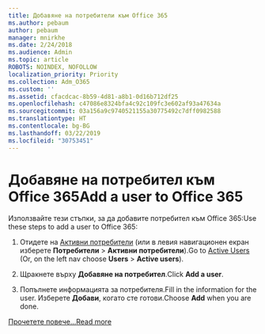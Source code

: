 ```yaml
---
title: Добавяне на потребители към Office 365
ms.author: pebaum
author: pebaum
manager: mnirkhe
ms.date: 2/24/2018
ms.audience: Admin
ms.topic: article
ROBOTS: NOINDEX, NOFOLLOW
localization_priority: Priority
ms.collection: Adm_O365
ms.custom: ''
ms.assetid: cfacdcac-8b59-4d81-a8b1-0d16b712df25
ms.openlocfilehash: c47086e8324bfa4c92c109fc3e602af93a47634a
ms.sourcegitcommit: 03a156a9c9740521155a30775492c7dff0982588
ms.translationtype: HT
ms.contentlocale: bg-BG
ms.lasthandoff: 03/22/2019
ms.locfileid: "30753451"
---
```

# <a name="add-a-user-to-office-365"></a><span data-ttu-id="af306-102">Добавяне на потребител към Office 365</span><span class="sxs-lookup"><span data-stu-id="af306-102">Add a user to Office 365</span></span>

<span data-ttu-id="af306-103">Използвайте тези стъпки, за да добавите потребител към Office 365:</span><span class="sxs-lookup"><span data-stu-id="af306-103">Use these steps to add a user to Office 365:</span></span>
  
1. <span data-ttu-id="af306-104">Отидете на [Активни потребители](https://admin.microsoft.com/Adminportal/Home?source=applauncher#/users) (или в левия навигационен екран изберете **Потребители** \> **Активни потребители**).</span><span class="sxs-lookup"><span data-stu-id="af306-104">Go to [Active Users](https://admin.microsoft.com/Adminportal/Home?source=applauncher#/users) (Or, on the left nav choose **Users** \> **Active users**).</span></span>
    
2. <span data-ttu-id="af306-105">Щракнете върху **Добавяне на потребител**.</span><span class="sxs-lookup"><span data-stu-id="af306-105">Click **Add a user**.</span></span>
    
3. <span data-ttu-id="af306-106">Попълнете информацията за потребителя.</span><span class="sxs-lookup"><span data-stu-id="af306-106">Fill in the information for the user.</span></span> <span data-ttu-id="af306-107">Изберете **Добави**, когато сте готови.</span><span class="sxs-lookup"><span data-stu-id="af306-107">Choose **Add** when you are done.</span></span> 
    
[<span data-ttu-id="af306-108">Прочетете повече...</span><span class="sxs-lookup"><span data-stu-id="af306-108">Read more</span></span>](https://support.office.com/article/1970f7d6-03b5-442f-b385-5880b9c256ec)
  


